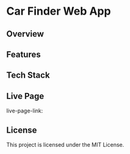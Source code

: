 # Car Finder Web App

## Overview

## Features

## Tech Stack

## Live Page

live-page-link:

## License

This project is licensed under the MIT License.
